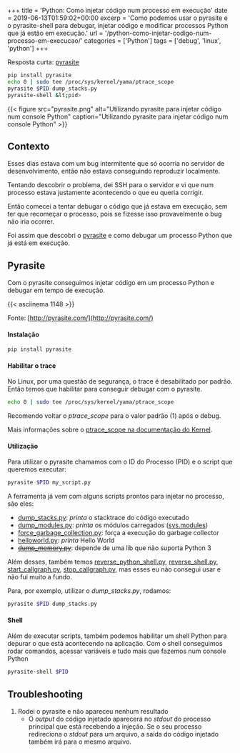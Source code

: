 +++
title = 'Python: Como injetar código num processo em execução'
date = 2019-06-13T01:59:02+00:00
excerp = 'Como podemos usar o pyrasite e o pyrasite-shell para debugar, injetar código e modificar processos Python que já estão em execução.'
url = '/python-como-injetar-codigo-num-processo-em-execucao/'
categories = ['Python']
tags = ['debug', 'linux', 'python']
+++


Resposta curta: [pyrasite][1]

```bash
pip install pyrasite
echo 0 | sudo tee /proc/sys/kernel/yama/ptrace_scope
pyrasite $PID dump_stacks.py
pyrasite-shell &lt;pid>
```

{{< figure src="pyrasite.png" alt="Utilizando pyrasite para injetar código num console Python" caption="Utilizando pyrasite para injetar código num console Python" >}}


## Contexto
Esses dias estava com um bug intermitente que só ocorria no servidor de desenvolvimento, então não estava conseguindo reproduzir localmente.

Tentando descobrir o problema, dei SSH para o servidor e vi que num processo estava justamente acontecendo o que eu queria corrigir.

Então comecei a tentar debugar o código que já estava em execução, sem ter que recomeçar o processo, pois se fizesse isso provavelmente o bug não iria ocorrer.

Foi assim que descobri o [pyrasite](https://pyrasite.readthedocs.io/en/latest/) e como debugar um processo Python que já está em execução.


## Pyrasite
Com o pyrasite conseguimos injetar código em um processo Python e debugar em tempo de execução.

{{< asciinema 1148 >}}

Fonte: [http://pyrasite.com/](http://pyrasite.com/)


#### Instalação
```bash
pip install pyrasite
```


#### Habilitar o trace
No Linux, por uma questão de segurança, o trace é desabilitado por padrão. Então temos que habilitar para conseguir debugar com o pyrasite. 

```bash
echo 0 | sudo tee /proc/sys/kernel/yama/ptrace_scope
```

Recomendo voltar o _ptrace_scope_ para o valor padrão (1) após o debug.

Mais informações sobre o [ptrace_scope na documentação do Kernel](https://www.kernel.org/doc/Documentation/security/Yama.txt).


#### Utilização
Para utilizar o pyrasite chamamos com o ID do Processo (PID) e o script que queremos executar:

```bash
pyrasite $PID my_script.py
```

A ferramenta já vem com alguns scripts prontos para injetar no processo, são eles:

  * [dump_stacks.py](https://github.com/lmacken/pyrasite/blob/master/pyrasite/payloads/dump_stacks.py): _printa_ o stacktrace do código executado
  * [dump_modules.py](https://github.com/lmacken/pyrasite/blob/master/pyrasite/payloads/dump_modules.py): _printa_ os módulos carregados ([sys.modules](https://docs.python.org/3/library/sys.html?highlight=sys#sys.modules))
  * [force_garbage_collection.py](https://github.com/lmacken/pyrasite/blob/master/pyrasite/payloads/force_garbage_collection.py): força a execução do garbage collector
  * [helloworld.py](https://github.com/lmacken/pyrasite/blob/master/pyrasite/payloads/helloworld.py): _printa_ Hello World
  * [~~dump_memory.py~~](https://github.com/lmacken/pyrasite/blob/master/pyrasite/payloads/dump_memory.py): depende de uma lib que não suporta Python 3

Além desses, também temos [reverse_python_shell.py](https://github.com/lmacken/pyrasite/blob/master/pyrasite/payloads/reverse_python_shell.py), [reverse_shell.py](https://github.com/lmacken/pyrasite/blob/master/pyrasite/payloads/reverse_shell.py), [start_callgraph.py](https://github.com/lmacken/pyrasite/blob/master/pyrasite/payloads/start_callgraph.py), [stop_callgraph.py](https://github.com/lmacken/pyrasite/blob/master/pyrasite/payloads/stop_callgraph.py), mas esses eu não consegui usar e não fui muito a fundo.

Para, por exemplo, utilizar o _dump_stacks.py_, rodamos:

```bash
pyrasite $PID dump_stacks.py
```

#### Shell
Além de executar scripts, também podemos habilitar um shell Python para depurar o que está acontecendo na aplicação. Com o shell conseguimos rodar comandos, acessar variáveis e tudo mais que fazemos num console Python

```bash
pyrasite-shell $PID
```


## Troubleshooting
1. Rodei o pyrasite e não apareceu nenhum resultado
    - O _output_ do código injetado aparecerá no _stdout_ do processo principal que está recebendo a injeção. Se o seu processo redireciona o _stdout_ para um arquivo, a saída do código injetado também irá para o mesmo arquivo.


[1]: https://pyrasite.readthedocs.io/en/latest/
